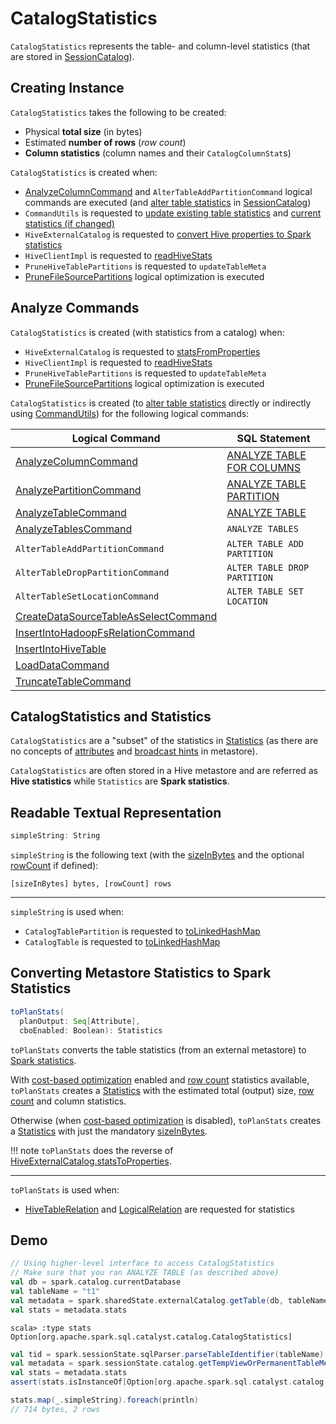 # CatalogStatistics

`CatalogStatistics` represents the table- and column-level statistics (that are stored in [SessionCatalog](SessionState.md#catalog)).

## Creating Instance

`CatalogStatistics` takes the following to be created:

* <span id="sizeInBytes"> Physical **total size** (in bytes)
* <span id="rowCount"> Estimated **number of rows** (_row count_)
* <span id="colStats"> **Column statistics** (column names and their `CatalogColumnStat`s)

`CatalogStatistics` is created when:

* [AnalyzeColumnCommand](logical-operators/AnalyzeColumnCommand.md#analyzeColumnInCatalog) and `AlterTableAddPartitionCommand` logical commands are executed (and [alter table statistics](SessionCatalog.md#alterTableStats) in [SessionCatalog](SessionState.md#catalog))
* `CommandUtils` is requested to [update existing table statistics](CommandUtils.md#updateTableStats) and [current statistics (if changed)](CommandUtils.md#compareAndGetNewStats)
* `HiveExternalCatalog` is requested to [convert Hive properties to Spark statistics](hive/HiveExternalCatalog.md#statsFromProperties)
* `HiveClientImpl` is requested to [readHiveStats](hive/HiveClientImpl.md#readHiveStats)
* `PruneHiveTablePartitions` is requested to `updateTableMeta`
* [PruneFileSourcePartitions](logical-optimizations/PruneFileSourcePartitions.md) logical optimization is executed

## Analyze Commands

`CatalogStatistics` is created (with statistics from a catalog) when:

* `HiveExternalCatalog` is requested to [statsFromProperties](hive/HiveExternalCatalog.md#statsFromProperties)
* `HiveClientImpl` is requested to [readHiveStats](hive/HiveClientImpl.md#readHiveStats)
* `PruneHiveTablePartitions` is requested to `updateTableMeta`
* [PruneFileSourcePartitions](logical-optimizations/PruneFileSourcePartitions.md) logical optimization is executed

`CatalogStatistics` is created (to [alter table statistics](SessionCatalog.md#alterTableStats) directly or indirectly using [CommandUtils](CommandUtils.md)) for the following logical commands:

Logical Command | SQL Statement
----------------|--------------
 [AnalyzeColumnCommand](logical-operators/AnalyzeColumnCommand.md) | [ANALYZE TABLE FOR COLUMNS](sql/AstBuilder.md#visitAnalyze)
 [AnalyzePartitionCommand](logical-operators/AnalyzePartitionCommand.md) | [ANALYZE TABLE PARTITION](sql/AstBuilder.md#visitAnalyze)
 [AnalyzeTableCommand](logical-operators/AnalyzeTableCommand.md) | [ANALYZE TABLE](sql/AstBuilder.md#visitAnalyze)
 [AnalyzeTablesCommand](logical-operators/AnalyzeTablesCommand.md) | `ANALYZE TABLES`
 `AlterTableAddPartitionCommand` | `ALTER TABLE ADD PARTITION`
 `AlterTableDropPartitionCommand` | `ALTER TABLE DROP PARTITION`
 `AlterTableSetLocationCommand` | `ALTER TABLE SET LOCATION`
 [CreateDataSourceTableAsSelectCommand](logical-operators/CreateDataSourceTableAsSelectCommand.md) |
 [InsertIntoHadoopFsRelationCommand](logical-operators/InsertIntoHadoopFsRelationCommand.md) |
 [InsertIntoHiveTable](hive/InsertIntoHiveTable.md) |
 [LoadDataCommand](logical-operators/LoadDataCommand.md) |
 [TruncateTableCommand](logical-operators/TruncateTableCommand.md) |

## CatalogStatistics and Statistics

`CatalogStatistics` are a "subset" of the statistics in [Statistics](logical-operators/Statistics.md) (as there are no concepts of [attributes](logical-operators/Statistics.md#attributeStats) and [broadcast hints](logical-operators/Statistics.md#hints) in metastore).

`CatalogStatistics` are often stored in a Hive metastore and are referred as **Hive statistics** while `Statistics` are **Spark statistics**.

## <span id="simpleString"> Readable Textual Representation

```scala
simpleString: String
```

`simpleString` is the following text (with the [sizeInBytes](#sizeInBytes) and the optional [rowCount](#rowCount) if defined):

```text
[sizeInBytes] bytes, [rowCount] rows
```

---

`simpleString` is used when:

* `CatalogTablePartition` is requested to [toLinkedHashMap](CatalogTablePartition.md#toLinkedHashMap)
* `CatalogTable` is requested to [toLinkedHashMap](CatalogTable.md#toLinkedHashMap)

## <span id="toPlanStats"> Converting Metastore Statistics to Spark Statistics

```scala
toPlanStats(
  planOutput: Seq[Attribute],
  cboEnabled: Boolean): Statistics
```

`toPlanStats` converts the table statistics (from an external metastore) to [Spark statistics](logical-operators/Statistics.md).

With [cost-based optimization](cost-based-optimization/index.md) enabled and [row count](#rowCount) statistics available, `toPlanStats` creates a [Statistics](logical-operators/Statistics.md) with the estimated total (output) size, [row count](#rowCount) and column statistics.

Otherwise (when [cost-based optimization](cost-based-optimization/index.md) is disabled), `toPlanStats` creates a [Statistics](logical-operators/Statistics.md) with just the mandatory [sizeInBytes](#sizeInBytes).

!!! note
    `toPlanStats` does the reverse of [HiveExternalCatalog.statsToProperties](hive/HiveExternalCatalog.md#statsToProperties).

---

`toPlanStats` is used when:

* [HiveTableRelation](hive/HiveTableRelation.md#computeStats) and [LogicalRelation](logical-operators/LogicalRelation.md#computeStats) are requested for statistics

## Demo

```scala
// Using higher-level interface to access CatalogStatistics
// Make sure that you ran ANALYZE TABLE (as described above)
val db = spark.catalog.currentDatabase
val tableName = "t1"
val metadata = spark.sharedState.externalCatalog.getTable(db, tableName)
val stats = metadata.stats
```

```text
scala> :type stats
Option[org.apache.spark.sql.catalyst.catalog.CatalogStatistics]
```

```scala
val tid = spark.sessionState.sqlParser.parseTableIdentifier(tableName)
val metadata = spark.sessionState.catalog.getTempViewOrPermanentTableMetadata(tid)
val stats = metadata.stats
assert(stats.isInstanceOf[Option[org.apache.spark.sql.catalyst.catalog.CatalogStatistics]])
```

```scala
stats.map(_.simpleString).foreach(println)
// 714 bytes, 2 rows
```
